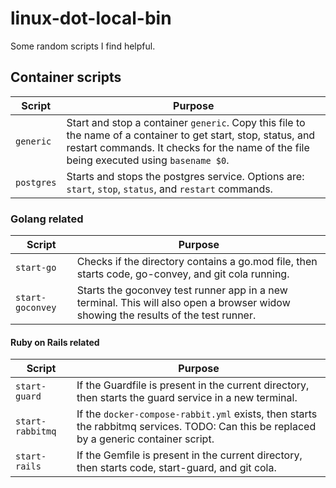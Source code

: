 # linux-dot-local-bin

Some random scripts I find helpful.

## Container scripts

Script      | Purpose
------------|---------
`generic`   | Start and stop a container `generic`. Copy this file to the name of a container to get start, stop, status, and restart commands. It checks for the name of the file being executed using `basename $0`.
`postgres`  | Starts and stops the postgres service. Options are: `start`, `stop`, `status`, and `restart` commands.

### Golang related

Script           | Purpose
-----------------|---------
`start-go`       | Checks if the directory contains a go.mod file, then starts code, go-convey, and git cola running.
`start-goconvey` | Starts the goconvey test runner app in a new terminal. This will also open a browser widow showing the results of the test runner.

#### Ruby on Rails related

Script           | Purpose
-----------------|--------
`start-guard`    | If the Guardfile is present in the current directory, then starts the guard service in a new terminal.
`start-rabbitmq` | If the `docker-compose-rabbit.yml` exists, then starts the rabbitmq services. TODO: Can this be replaced by a generic container script.
`start-rails`    | If the Gemfile is present in the current directory, then starts code, start-guard, and git cola.